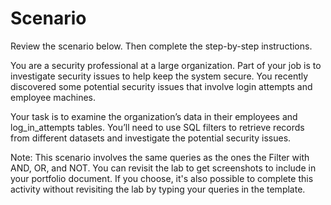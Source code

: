 # Scenario

Review the scenario below. Then complete the step-by-step instructions.

You are a security professional at a large organization. Part of your job is to investigate security issues to help keep the system secure. You recently discovered some potential security issues that involve login attempts and employee machines.

Your task is to examine the organization’s data in their employees and log_in_attempts tables. You’ll need to use SQL filters to retrieve records from different datasets and investigate the potential security issues.

Note: This scenario involves the same queries as the ones the Filter with AND, OR, and NOT. You can revisit the lab to get screenshots to include in your portfolio document. If you choose, it's also possible to complete this activity without revisiting the lab by typing your queries in the template.
